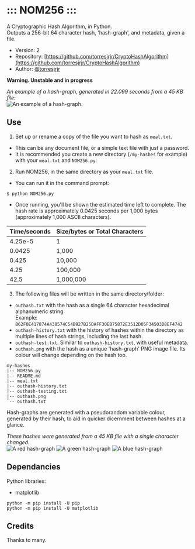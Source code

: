 #  ::: NOM256 ::: 
A Cryptographic Hash Algorithm, in Python.  
Outputs a 256-bit 64 character hash, 'hash-graph', and metadata, given a file.
- Version: 2
- Repository: [https://github.com/torresjrjr/CryptoHashAlgorithm](https://github.com/torresjrjr/CryptoHashAlgorithm)
- Author: [@torresjrjr](https://t.me/torresjrjr)

**Warning. Unstable and in progress**

_An example of a hash-graph, generated in 22.099 seconds from a 45 KB file:_  
![An example of a hash-graph.](https://i.imgur.com/YSgvRD0.png)


## Use
1. Set up or rename a copy of the file you want to hash as `meal.txt`. 
  - This can be any document file, or a simple text file with just a password.
  - It is recommended you create a new directory (`/my-hashes` for example) with your `meal.txt` and `NOM256.py`:
2. Run NOM256, in the same directory as your `meal.txt` file.
  - You can run it in the command prompt: 
  ```
  $ python NOM256.py
  ```
  - Once running, you'll be shown the estimated time left to complete. The hash rate is approximately 0.0425 seconds per 1,000 bytes (approximately 1,000 ASCII characters).

| Time/seconds | Size/bytes or Total Characters |
|--------------|--------------------------------|
| 4.25e-5      | 1                              |
| 0.0425       | 1,000                          |
| 0.425        | 10,000                         |
| 4.25         | 100,000                        |
| 42.5         | 1,000,000                      |

3. The following files will be written in the same directory/folder:
  - `outhash.txt` with the hash as a single 64 character hexadecimal alphanumeric string.  
    Example: `B62F0E417874A438574C54B927B25DAFF30EB75872E3512D05F34503D8EF4742`
  - `outhash-history.txt` with the history of hashes within the directory as multiple lines of hash strings, including the last hash.
  - `outhash-test.txt`. Similar to `outhash-history.txt`, with useful metadata.
  - `outhash.png` with the hash as a unique 'hash-graph' PNG image file. Its colour will change depending on the hash too.  

```
my-hashes
|-- NOM256.py
|-- README.md
|-- meal.txt
|-- outhash-history.txt
|-- outhash-testing.txt
|-- outhash.png
`-- outhash.txt
```

Hash-graphs are generated with a pseudorandom variable colour, generated by their hash, to aid in quicker dicernment between hashes at a glance.

_These hashes were generated from a 45 KB file with a single character changed._  
![A red hash-graph](https://i.imgur.com/NVlU8DX.png)
![A green hash-graph](https://i.imgur.com/XhjgQQQ.png)
![A blue hash-graph](https://i.imgur.com/Q4eJ463.png)


## Dependancies
Python libraries:
- matplotlib
```
python -m pip install -U pip
python -m pip install -U matplotlib
```


## Credits
Thanks to many.
